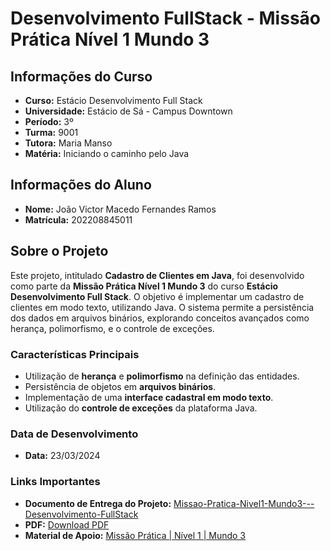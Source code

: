 # Desenvolvimento FullStack - Missão Prática Nível 1 Mundo 3

## Informações do Curso

- **Curso:** Estácio Desenvolvimento Full Stack
- **Universidade:** Estácio de Sá - Campus Downtown
- **Período:** 3º
- **Turma:** 9001
- **Tutora:** Maria Manso
- **Matéria:** Iniciando o caminho pelo Java

## Informações do Aluno

- **Nome:** João Victor Macedo Fernandes Ramos
- **Matrícula:** 202208845011

## Sobre o Projeto

Este projeto, intitulado **Cadastro de Clientes em Java**, foi desenvolvido como parte da **Missão Prática Nível 1 Mundo 3** do curso **Estácio Desenvolvimento Full Stack**. O objetivo é implementar um cadastro de clientes em modo texto, utilizando Java. O sistema permite a persistência dos dados em arquivos binários, explorando conceitos avançados como herança, polimorfismo, e o controle de exceções.

### Características Principais

- Utilização de **herança** e **polimorfismo** na definição das entidades.
- Persistência de objetos em **arquivos binários**.
- Implementação de uma **interface cadastral em modo texto**.
- Utilização do **controle de exceções** da plataforma Java.

### Data de Desenvolvimento

- **Data:** 23/03/2024

### Links Importantes

- **Documento de Entrega do Projeto:** [Missao-Pratica-Nivel1-Mundo3---Desenvolvimento-FullStack](https://missao-pratica-nivel1-mundo3-desenvolvimento-full-stack.vercel.app/)
- **PDF:** [Download PDF](https://drive.usercontent.google.com/uc?id=1H9DR4oTRe2Xl24ojWs53018LM0LRi3Xf&export=download)
- **Material de Apoio:** [Missão Prática | Nível 1 | Mundo 3]([url](https://sway.cloud.microsoft/s/9HQUpWu7S6bzXsqt/embed)https://sway.cloud.microsoft/s/9HQUpWu7S6bzXsqt/embed)
